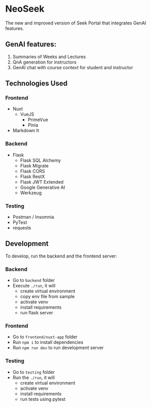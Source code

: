 # NeoSeek

The new and improved version of Seek Portal that integrates GenAI features.

## GenAI features:

1. Summaries of Weeks and Lectures
2. QnA generation for instructors
3. GenAI chat with course context for student and instructor

## Technologies Used

### Frontend

- Nuxt
  - VueJS
    - PrimeVue
    - Pinia
- Markdown It

### Backend

- Flask
  - Flask SQL Alchemy
  - Flask Migrate
  - Flask CORS
  - Flask RestX
  - Flask JWT Extended
  - Google Generative AI
  - Werkzeug

### Testing

- Postman / Insomnia
- PyTest
- requests

## Development

To develop, run the backend and the frontend server:

### Backend

- Go to `backend` folder
- Execute `./run`, it will
  - create virtual environment
  - copy env file from sample
  - activate venv
  - install requirements
  - run flask server

### Frontend

- Go to `frontend/nuxt-app` folder
- Run `npm i` to install dependencies
- Run `npm run dev` to run development server

### Testing

- Go to `testing` folder
- Run the `./run`, it will
  - create virtual environment
  - activate venv
  - install requirements
  - run tests using pytest
